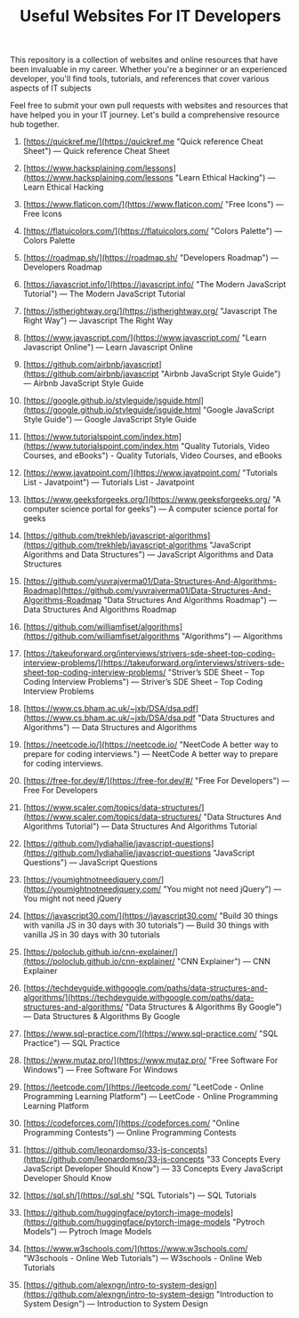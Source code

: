 <h1 align="center">
<br>
  <br>
    <br>
    Useful Websites For IT Developers
  <br><br>
</h1>

This repository is a collection of websites and online resources that have been invaluable in my career. Whether you're a beginner or an experienced developer, you'll find tools, tutorials, and references that cover various aspects of IT subjects

Feel free to submit your own pull requests with websites and resources that have helped you in your IT journey. Let's build a comprehensive resource hub together.


 1. [https://quickref.me/](https://quickref.me "Quick reference Cheat Sheet") — Quick reference Cheat Sheet

 2. [https://www.hacksplaining.com/lessons](https://www.hacksplaining.com/lessons "Learn Ethical Hacking") — Learn Ethical Hacking

 3. [https://www.flaticon.com/](https://www.flaticon.com/ "Free Icons") — Free Icons

 4. [https://flatuicolors.com/](https://flatuicolors.com/ "Colors Palette") — Colors Palette

 5. [https://roadmap.sh/](https://roadmap.sh/ "Developers Roadmap") — Developers Roadmap

 6. [https://javascript.info/](https://javascript.info/ "The Modern JavaScript Tutorial") — The Modern JavaScript Tutorial

 7. [https://jstherightway.org/](https://jstherightway.org/ "Javascript The Right Way") — Javascript The Right Way

 8. [https://www.javascript.com/](https://www.javascript.com/ "Learn Javascript Online") — Learn Javascript Online

 9. [https://github.com/airbnb/javascript](https://github.com/airbnb/javascript "Airbnb JavaScript Style Guide") — Airbnb JavaScript Style Guide

 10. [https://google.github.io/styleguide/jsguide.html](https://google.github.io/styleguide/jsguide.html "Google JavaScript Style Guide") — Google JavaScript Style Guide

 11. [https://www.tutorialspoint.com/index.htm](https://www.tutorialspoint.com/index.htm "Quality Tutorials, Video Courses, and eBooks") - Quality Tutorials, Video Courses, and eBooks

 12. [https://www.javatpoint.com/](https://www.javatpoint.com/ "Tutorials List - Javatpoint") — Tutorials List - Javatpoint

 13. [https://www.geeksforgeeks.org/](https://www.geeksforgeeks.org/ "A computer science portal for geeks") — A computer science portal for geeks

 14. [https://github.com/trekhleb/javascript-algorithms](https://github.com/trekhleb/javascript-algorithms "JavaScript Algorithms and Data Structures") — JavaScript Algorithms and Data Structures

 15. [https://github.com/yuvrajverma01/Data-Structures-And-Algorithms-Roadmap](https://github.com/yuvrajverma01/Data-Structures-And-Algorithms-Roadmap "Data Structures And Algorithms Roadmap") — Data Structures And Algorithms Roadmap

  16. [https://github.com/williamfiset/algorithms](https://github.com/williamfiset/algorithms "Algorithms") — Algorithms

 17. [https://takeuforward.org/interviews/strivers-sde-sheet-top-coding-interview-problems/](https://takeuforward.org/interviews/strivers-sde-sheet-top-coding-interview-problems/ "Striver’s SDE Sheet – Top Coding Interview Problems") — Striver’s SDE Sheet – Top Coding Interview Problems

 18. [https://www.cs.bham.ac.uk/~jxb/DSA/dsa.pdf](https://www.cs.bham.ac.uk/~jxb/DSA/dsa.pdf "Data Structures and Algorithms") — Data Structures and Algorithms

 19. [https://neetcode.io/](https://neetcode.io/ "NeetCode A better way to prepare for coding interviews.") — NeetCode A better way to prepare for coding interviews.

 20. [https://free-for.dev/#/](https://free-for.dev/#/ "Free For Developers") — Free For Developers

 21. [https://www.scaler.com/topics/data-structures/](https://www.scaler.com/topics/data-structures/ "Data Structures And Algorithms Tutorial") — Data Structures And Algorithms Tutorial

 22. [https://github.com/lydiahallie/javascript-questions](https://github.com/lydiahallie/javascript-questions "JavaScript Questions") — JavaScript Questions

 23. [https://youmightnotneedjquery.com/](https://youmightnotneedjquery.com/ "You might not need jQuery") — You might not need jQuery

 24. [https://javascript30.com/](https://javascript30.com/ "Build 30 things with vanilla JS in 30 days with 30 tutorials") — Build 30 things with vanilla JS in 30 days with 30 tutorials

 25. [https://poloclub.github.io/cnn-explainer/](https://poloclub.github.io/cnn-explainer/ "CNN Explainer") — CNN Explainer

 26. [https://techdevguide.withgoogle.com/paths/data-structures-and-algorithms/](https://techdevguide.withgoogle.com/paths/data-structures-and-algorithms/ "Data Structures & Algorithms By Google") — Data Structures & Algorithms By Google

 27. [https://www.sql-practice.com/](https://www.sql-practice.com/ "SQL Practice") — SQL Practice

 28. [https://www.mutaz.pro/](https://www.mutaz.pro/ "Free Software For Windows") — Free Software For Windows

 29. [https://leetcode.com/](https://leetcode.com/ "LeetCode - Online Programming Learning Platform") — LeetCode - Online Programming Learning Platform

 30. [https://codeforces.com/](https://codeforces.com/ "Online Programming Contests") — Online Programming Contests
 
 31. [https://github.com/leonardomso/33-js-concepts](https://github.com/leonardomso/33-js-concepts "33 Concepts Every JavaScript Developer Should Know") — 33 Concepts Every JavaScript Developer Should Know
 
 32. [https://sql.sh/](https://sql.sh/ "SQL Tutorials") — SQL Tutorials
 
 33. [https://github.com/huggingface/pytorch-image-models](https://github.com/huggingface/pytorch-image-models "Pytroch Models") — Pytroch Image Models

 34. [https://www.w3schools.com/](https://www.w3schools.com/ "W3schools - Online Web Tutorials") — W3schools - Online Web Tutorials

 35. [https://github.com/alexngn/intro-to-system-design](https://github.com/alexngn/intro-to-system-design "Introduction to System Design") — Introduction to System Design
